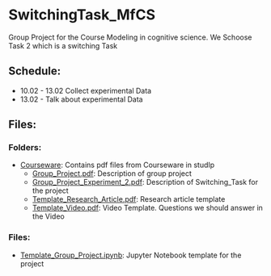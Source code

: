 # SwitchingTask_MfCS
 Group Project for the Course Modeling in cognitive science. We Schoose Task 2 which is a switching Task

## Schedule:
 - 10.02 - 13.02 Collect experimental Data
 - 13.02 - Talk about experimental Data
 

## Files: 
### Folders:
* [Courseware](Courseware): Contains pdf files from Courseware in studIp
  * [Group_Project.pdf](Courseware/Group_Project.pdf): Description of group project
  * [Group_Project_Experiment_2.pdf](Courseware/Group_Project_Experiment_2.pdf): Description of Switching_Task for the project
  * [Template_Research_Article.pdf](Courseware/Template_Research_Article.pdf): Research article template
  * [Template_Video.pdf](Courseware/Template_Video.pdf): Video Template. Questions we should answer in the Video


### Files:
* [Template_Group_Project.ipynb](Template_Group_Project.ipynb): Jupyter Notebook template for the project
